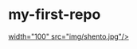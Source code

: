 # my-first-repo
<a href="www.zuyd.nl"> width="100" src="img/shento.jpg"/>
<a href="http://zuyd.nl" src="img/shento.jpg"/>

